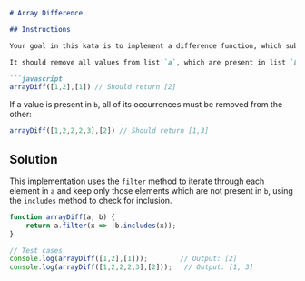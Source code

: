 
```markdown
# Array Difference

## Instructions

Your goal in this kata is to implement a difference function, which subtracts one list from another and returns the result.

It should remove all values from list `a`, which are present in list `b`, keeping their order.

```javascript
arrayDiff([1,2],[1]) // Should return [2]
```

If a value is present in `b`, all of its occurrences must be removed from the other:

```javascript
arrayDiff([1,2,2,2,3],[2]) // Should return [1,3]
```

## Solution

This implementation uses the `filter` method to iterate through each element in `a` and keep only those elements which are not present in `b`, using the `includes` method to check for inclusion.

```javascript
function arrayDiff(a, b) {
    return a.filter(x => !b.includes(x));
}

// Test cases
console.log(arrayDiff([1,2],[1]));        // Output: [2]
console.log(arrayDiff([1,2,2,2,3],[2]));   // Output: [1, 3]
```
```

